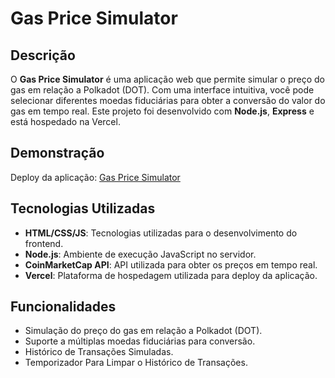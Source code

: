 # Gas Price Simulator


## Descrição
O **Gas Price Simulator** é uma aplicação web que permite simular o preço do gas em relação a Polkadot (DOT). Com uma interface intuitiva, você pode selecionar diferentes moedas fiduciárias para obter a conversão do valor do gas em tempo real. Este projeto foi desenvolvido com **Node.js**, **Express** e está hospedado na Vercel.

## Demonstração
Deploy da aplicação: [Gas Price Simulator](https://gas-simulator.vercel.app/)

## Tecnologias Utilizadas
- **HTML/CSS/JS**: Tecnologias utilizadas para o desenvolvimento do frontend.
- **Node.js**: Ambiente de execução JavaScript no servidor.
- **CoinMarketCap API**: API utilizada para obter os preços em tempo real.
- **Vercel**: Plataforma de hospedagem utilizada para deploy da aplicação.

## Funcionalidades
- Simulação do preço do gas em relação a Polkadot (DOT).
- Suporte a múltiplas moedas fiduciárias para conversão.
- Histórico de Transações Simuladas.
- Temporizador Para Limpar o Histórico de Transações.


